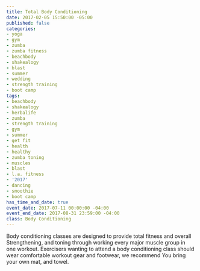 ```yaml
---
title: Total Body Conditioning
date: 2017-02-05 15:50:00 -05:00
published: false
categories:
- yoga
- gym
- zumba
- zumba fitness
- beachbody
- shakealogy
- blast
- summer
- wedding
- strength training
- boot camp
tags:
- beachbody
- shakealogy
- herbalife
- zumba
- strength training
- gym
- summer
- get fit
- health
- healthy
- zumba toning
- muscles
- blast
- l.a. fitness
- '2017'
- dancing
- smoothie
- boot camp
has_time_and_date: true
event_date: 2017-07-11 00:00:00 -04:00
event_end_date: 2017-08-31 23:59:00 -04:00
class: Body Conditioning
---
```


Body conditioning classes are designed to provide total fitness and overall Strengthening, and toning through working every major muscle group in one workout. Exercisers wanting to attend a body conditioning class should wear comfortable workout gear and footwear, we recommend You bring your own mat, and towel.
